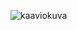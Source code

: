 ![kaaviokuva](https://user-images.githubusercontent.com/81189092/144119396-3eddfac9-11ff-4a39-9ab1-2e864db66246.jpg)
